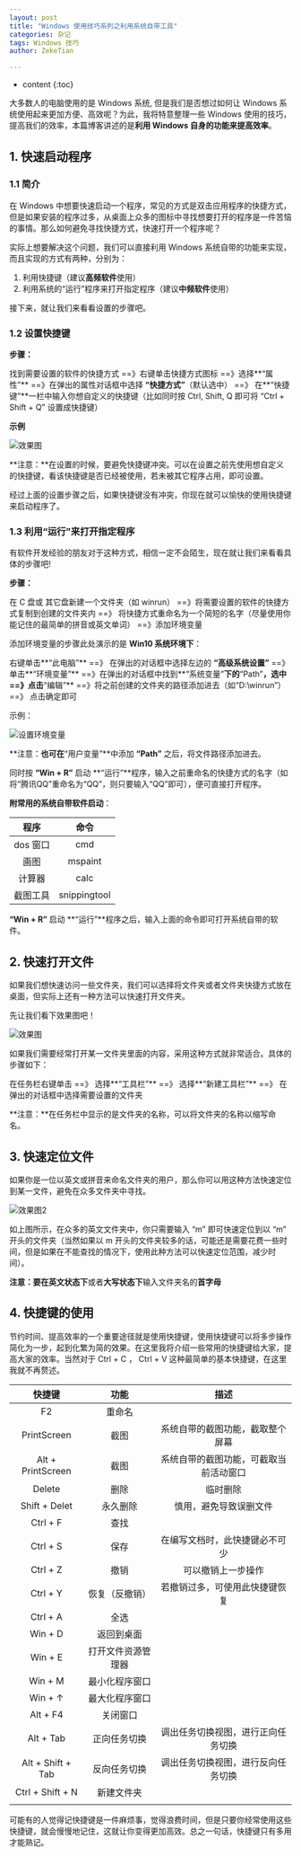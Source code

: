 ```yaml
---
layout: post
title: "Windows 使用技巧系列之利用系统自带工具"
categories: 杂记
tags: Windows 技巧
author: ZekeTian

---
```



* content
{:toc}


大多数人的电脑使用的是 Windows 系统, 但是我们是否想过如何让 Windows 系统使用起来更加方便、高效呢？为此，我将特意整理一些 Windows 使用的技巧，提高我们的效率，本篇博客讲述的是**利用 Windows 自身的功能来提高效率**。



## 1. 快速启动程序

### 1.1 简介

在 Windows 中想要快速启动一个程序，常见的方式是双击应用程序的快捷方式，但是如果安装的程序过多，从桌面上众多的图标中寻找想要打开的程序是一件苦恼的事情。那么如何避免寻找快捷方式，快速打开一个程序呢？

实际上想要解决这个问题，我们可以直接利用 Windows 系统自带的功能来实现，而且实现的方式有两种，分别为：

1. 利用快捷键（建议**高频软件**使用）
2. 利用系统的“运行”程序来打开指定程序（建议**中频软件**使用）


接下来，就让我们来看看设置的步骤吧。

### 1.2 设置快捷键

**步骤：**

找到需要设置的软件的快捷方式  ==》右键单击快捷方式图标 ==》选择**“属性”** ==》在弹出的属性对话框中选择 **“快捷方式”**（默认选中） ==》 在**“快捷键”**一栏中输入你想自定义的快捷键（比如同时按 Ctrl, Shift, Q 即可将 “Ctrl + Shift + Q” 设置成快捷键）

**示例**

![效果图](http://ov8clk5cn.bkt.clouddn.com/17-11-19/87438459.jpg)

**注意：**在设置的时候，要避免快捷键冲突。可以在设置之前先使用想自定义的快捷键，看该快捷键是否已经被使用，若未被其它程序占用，即可设置。

经过上面的设置步骤之后，如果快捷键没有冲突，你现在就可以愉快的使用快捷键来启动程序了。



### 1.3 利用“运行”来打开指定程序

有软件开发经验的朋友对于这种方式，相信一定不会陌生，现在就让我们来看看具体的步骤吧!

**步骤：**

在 C 盘或 其它盘新建一个文件夹（如 winrun） ==》将需要设置的软件的快捷方式复制到创建的文件夹内 ==》 将快捷方式重命名为一个简短的名字（尽量使用你能记住的最简单的拼音或英文单词） ==》添加环境变量

添加环境变量的步骤此处演示的是 **Win10 系统环境下**：

右键单击**“此电脑”** ==》  在弹出的对话框中选择左边的 **“高级系统设置”** ==》单击**“环境变量”** ==》在弹出的对话框中找到**“系统变量”**下的**“Path”**，选中 ==》点击**“编辑”** ==》将之前创建的文件夹的路径添加进去（如“D:\winrun”） ==》 点击确定即可

示例：

![设置环境变量](http://ov8clk5cn.bkt.clouddn.com/17-11-19/75124097.jpg)

**注意：**也可在**“用户变量”**中添加  **“Path”** 之后，将文件路径添加进去。

同时按 **“Win + R”** 启动 **“运行”**程序，输入之前重命名的快捷方式的名字（如将“腾讯QQ”重命名为“QQ”，则只要输入“QQ”即可），便可直接打开程序。

**附常用的系统自带软件启动**：

|   程序   |      命令      |
| :----: | :----------: |
| dos 窗口 |     cmd      |
|   画图   |   mspaint    |
|  计算器   |     calc     |
|  截图工具  | snippingtool |

 **“Win + R”** 启动 **“运行”**程序之后，输入上面的命令即可打开系统自带的软件。

## 2. 快速打开文件

如果我们想快速访问一些文件夹，我们可以选择将文件夹或者文件夹快捷方式放在桌面，但实际上还有一种方法可以快速打开文件夹。

先让我们看下效果图吧！

![效果图](http://ov8clk5cn.bkt.clouddn.com/17-11-19/97824388.jpg)

如果我们需要经常打开某一文件夹里面的内容，采用这种方式就非常适合。具体的步骤如下：

在任务栏右键单击 ==》 选择**“工具栏”**  ==》 选择**“新建工具栏”** ==》 在弹出的对话框中选择需要设置的文件夹

**注意：**在任务栏中显示的是文件夹的名称，可以将文件夹的名称以缩写命名。

## 3. 快速定位文件

如果你是一位以英文或拼音来命名文件夹的用户，那么你可以用这种方法快速定位到某一文件，避免在众多文件夹中寻找。

![效果图2](http://ov8clk5cn.bkt.clouddn.com/17-11-19/40442264.jpg)

如上图所示，在众多的英文文件夹中，你只需要输入 “m” 即可快速定位到以 “m” 开头的文件夹（当然如果以 m 开头的文件夹较多的话，可能还是需要花费一些时间，但是如果在不能查找的情况下，使用此种方法可以快速定位范围，减少时间）。

**注意：**要在**英文状态下**或者**大写状态下**输入文件夹名的**首字母**

## 4. 快捷键的使用

节约时间、提高效率的一个重要途径就是使用快捷键，使用快捷键可以将多步操作简化为一步，起到化繁为简的效果。在这里我将介绍一些常用的快捷键给大家，提高大家的效率。当然对于 Ctrl + C ， Ctrl + V 这种最简单的基本快捷键，在这里我就不再赘述。

|        快捷键        |    功能     |         描述          |
| :---------------: | :-------: | :-----------------: |
|        F2         |    重命名    |                     |
|    PrintScreen    |    截图     |  系统自带的截图功能，截取整个屏幕   |
| Alt + PrintScreen |    截图     | 系统自带的截图功能，可截取当前活动窗口 |
|      Delete       |    删除     |        临时删除         |
|   Shift + Delet   |   永久删除    |     慎用，避免导致误删文件     |
|     Ctrl + F      |    查找     |                     |
|     Ctrl + S      |    保存     |   在编写文档时，此快捷键必不可少   |
|     Ctrl + Z      |    撤销     |      可以撤销上一步操作      |
|     Ctrl + Y      |  恢复（反撤销）  |   若撤销过多，可使用此快捷键恢复   |
|     Ctrl + A      |    全选     |                     |
|      Win + D      |   返回到桌面   |                     |
|      Win + E      | 打开文件资源管理器 |                     |
|     Win  + M      |  最小化程序窗口  |                     |
|      Win + ↑      |  最大化程序窗口  |                     |
|     Alt + F4      |   关闭窗口    |                     |
|     Alt + Tab     |  正向任务切换   |  调出任务切换视图，进行正向任务切换  |
| Alt + Shift + Tab |  反向任务切换   |  调出任务切换视图，进行反向任务切换  |
| Ctrl + Shift + N  |   新建文件夹   |                     |
|                   |           |                     |

可能有的人觉得记快捷键是一件麻烦事，觉得浪费时间，但是只要你经常使用这些快捷键，就会慢慢地记住，这就让你变得更加高效。总之一句话，快捷键只有多用才能熟记。